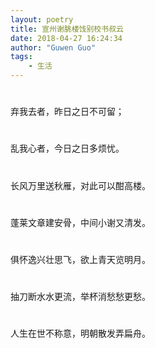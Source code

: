 ```yaml
---
layout: poetry
title: 宣州谢朓楼饯别校书叔云
date: 2018-04-27 16:24:34
author: "Guwen Guo"
tags: 
    - 生活
---
```

#  
 弃我去者，昨日之日不可留；

#   
 乱我心者，今日之日多烦忧。

#  
 长风万里送秋雁，对此可以酣高楼。

#  
 蓬莱文章建安骨，中间小谢又清发。

#  
 俱怀逸兴壮思飞，欲上青天览明月。

#  
 抽刀断水水更流，举杯消愁愁更愁。

#  
 人生在世不称意，明朝散发弄扁舟。